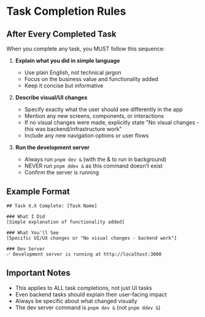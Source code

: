 # Task Completion Rules

## After Every Completed Task

When you complete any task, you MUST follow this sequence:

1. **Explain what you did in simple language**
   - Use plain English, not technical jargon
   - Focus on the business value and functionality added
   - Keep it concise but informative

2. **Describe visual/UI changes**
   - Specify exactly what the user should see differently in the app
   - Mention any new screens, components, or interactions
   - If no visual changes were made, explicitly state "No visual changes - this was backend/infrastructure work"
   - Include any new navigation options or user flows

3. **Run the development server**
   - Always run `pnpm dev &` (with the & to run in background)
   - NEVER run `pnpm ddev &` as this command doesn't exist
   - Confirm the server is running

## Example Format

```
## Task X.X Complete: [Task Name]

### What I Did
[Simple explanation of functionality added]

### What You'll See
[Specific UI/UX changes or "No visual changes - backend work"]

### Dev Server
✅ Development server is running at http://localhost:3000
```

## Important Notes
- This applies to ALL task completions, not just UI tasks
- Even backend tasks should explain their user-facing impact
- Always be specific about what changed visually
- The dev server command is `pnpm dev &` (not `pnpm ddev &`)